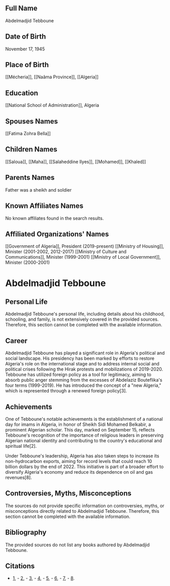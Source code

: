 ## Full Name
Abdelmadjid Tebboune

## Date of Birth
November 17, 1945

## Place of Birth
[[Mécheria]], [[Naâma Province]], [[Algeria]]

## Education
[[National School of Administration]], Algeria

## Spouses Names
[[Fatima Zohra Bella]]

## Children Names
[[Saloua]], [[Maha]], [[Salaheddine Ilyes]], [[Mohamed]], [[Khaled]]

## Parents Names
Father was a sheikh and soldier

## Known Affiliates Names
No known affiliates found in the search results.

## Affiliated Organizations' Names
[[Government of Algeria]], President (2019-present)
[[Ministry of Housing]], Minister (2001-2002, 2012-2017)
[[Ministry of Culture and Communications]], Minister (1999-2001)
[[Ministry of Local Government]], Minister (2000-2001)

# Abdelmadjid Tebboune

## Personal Life

Abdelmadjid Tebboune's personal life, including details about his childhood, schooling, and family, is not extensively covered in the provided sources. Therefore, this section cannot be completed with the available information.

## Career

Abdelmadjid Tebboune has played a significant role in Algeria's political and social landscape. His presidency has been marked by efforts to restore Algeria's role on the international stage and to address internal social and political crises following the Hirak protests and mobilizations of 2019-2020. Tebboune has utilized foreign policy as a tool for legitimacy, aiming to absorb public anger stemming from the excesses of Abdelaziz Bouteflika's four terms (1999-2019). He has introduced the concept of a "new Algeria," which is represented through a renewed foreign policy[3].

## Achievements

One of Tebboune's notable achievements is the establishment of a national day for imams in Algeria, in honor of Sheikh Sidi Mohamed Belkabir, a prominent Algerian scholar. This day, marked on September 15, reflects Tebboune's recognition of the importance of religious leaders in preserving Algerian national identity and contributing to the country's educational and spiritual life[2].

Under Tebboune's leadership, Algeria has also taken steps to increase its non-hydrocarbon exports, aiming for record levels that could reach 10 billion dollars by the end of 2022. This initiative is part of a broader effort to diversify Algeria's economy and reduce its dependence on oil and gas revenues[8].

## Controversies, Myths, Misconceptions

The sources do not provide specific information on controversies, myths, or misconceptions directly related to Abdelmadjid Tebboune. Therefore, this section cannot be completed with the available information.

## Bibliography

The provided sources do not list any books authored by Abdelmadjid Tebboune.

## Citations

- [1](https://www.semanticscholar.org/paper/23f59da8571d7596b70380bfdee20f7d15b66dd1), - [2](https://www.semanticscholar.org/paper/a1b45d952dce64000e03b4d1fbd4e112317e54fd), - [3](https://www.semanticscholar.org/paper/aafb7ba1658ea5e1e3d8965e8d4294a398288ed1), - [4](https://www.semanticscholar.org/paper/6c279f1e86fa258dd283854273696abe91f763f8), - [5](https://www.semanticscholar.org/paper/f38fa13602018a9fe74b0d5a97ad4da8f950b7b9), - [6](https://www.semanticscholar.org/paper/12345c2cd6a4ea0418eedf71e0aeee233730bb5c), - [7](https://www.semanticscholar.org/paper/0f68b3104d3ab34700e7e08da6b890002e2b9b5f), - [8](https://www.semanticscholar.org/paper/a6cc5f12276d29d0fa7ef17646609c8d7070281f).
